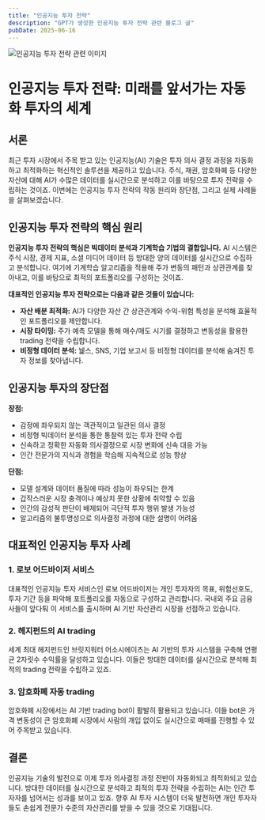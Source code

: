 ```yaml
---
title: "인공지능 투자 전략"
description: "GPT가 생성한 인공지능 투자 전략 관련 블로그 글"
pubDate: 2025-06-16
---
```

![인공지능 투자 전략 관련 이미지](https://source.unsplash.com/featured/?%EC%9D%B8%EA%B3%B5%EC%A7%80%EB%8A%A5%20%ED%88%AC%EC%9E%90%20%EC%A0%84%EB%9E%B5)

# 인공지능 투자 전략: 미래를 앞서가는 자동화 투자의 세계

## 서론

최근 투자 시장에서 주목 받고 있는 인공지능(AI) 기술은 투자 의사 결정 과정을 자동화하고 최적화하는 혁신적인 솔루션을 제공하고 있습니다. 주식, 채권, 암호화폐 등 다양한 자산에 대해 AI가 수많은 데이터를 실시간으로 분석하고 이를 바탕으로 투자 전략을 수립하는 것이죠. 이번에는 인공지능 투자 전략의 작동 원리와 장단점, 그리고 실제 사례들을 살펴보겠습니다.

## 인공지능 투자 전략의 핵심 원리

**인공지능 투자 전략의 핵심은 빅데이터 분석과 기계학습 기법의 결합입니다.** AI 시스템은 주식 시장, 경제 지표, 소셜 미디어 데이터 등 방대한 양의 데이터를 실시간으로 수집하고 분석합니다. 여기에 기계학습 알고리즘을 적용해 주가 변동의 패턴과 상관관계를 찾아내고, 이를 바탕으로 최적의 포트폴리오를 구성하는 것이죠.

**대표적인 인공지능 투자 전략으로는 다음과 같은 것들이 있습니다:**

- **자산 배분 최적화:** AI가 다양한 자산 간 상관관계와 수익-위험 특성을 분석해 효율적인 포트폴리오를 제안합니다.
- **시장 타이밍:** 주가 예측 모델을 통해 매수/매도 시기를 결정하고 변동성을 활용한 trading 전략을 수립합니다.
- **비정형 데이터 분석:** 뉉스, SNS, 기업 보고서 등 비정형 데이터를 분석해 숨겨진 투자 정보를 찾아냅니다.

## 인공지능 투자의 장단점

**장점:**
- 감정에 좌우되지 않는 객관적이고 일관된 의사 결정
- 비정형 빅데이터 분석을 통한 통찰력 있는 투자 전략 수립
- 신속하고 정확한 자동화 의사결정으로 시장 변화에 신속 대응 가능
- 인간 전문가의 지식과 경험을 학습해 지속적으로 성능 향상

**단점:**
- 모델 설계와 데이터 품질에 따라 성능이 좌우되는 한계
- 갑작스러운 시장 충격이나 예상치 못한 상황에 취약할 수 있음
- 인간의 감성적 판단이 배제되어 극단적 투자 행위 발생 가능성
- 알고리즘의 불투명성으로 의사결정 과정에 대한 설명이 어려움

## 대표적인 인공지능 투자 사례

### 1. 로보 어드바이저 서비스
대표적인 인공지능 투자 서비스인 로보 어드바이저는 개인 투자자의 목표, 위험선호도, 투자 기간 등을 파악해 포트폴리오를 자동으로 구성하고 관리합니다. 국내외 주요 금융사들이 앞다퉈 이 서비스를 출시하며 AI 기반 자산관리 시장을 선점하고 있습니다.

### 2. 헤지펀드의 AI trading
세계 최대 헤지펀드인 브릿지워터 어소시에이츠는 AI 기반의 투자 시스템을 구축해 연평균 2자릿수 수익률을 달성하고 있습니다. 이들은 방대한 데이터를 실시간으로 분석해 최적의 trading 전략을 수립하고 있죠.

### 3. 암호화폐 자동 trading
암호화폐 시장에서는 AI 기반 trading bot이 활발히 활용되고 있습니다. 이들 bot은 가격 변동성이 큰 암호화폐 시장에서 사람의 개입 없이도 실시간으로 매매를 진행할 수 있어 주목받고 있습니다.

## 결론

인공지능 기술의 발전으로 이제 투자 의사결정 과정 전반이 자동화되고 최적화되고 있습니다. 방대한 데이터를 실시간으로 분석하고 최적의 투자 전략을 수립하는 AI는 인간 투자자를 넘어서는 성과를 보이고 있죠. 향후 AI 투자 시스템이 더욱 발전하면 개인 투자자들도 손쉽게 전문가 수준의 자산관리를 받을 수 있을 것으로 기대됩니다.
